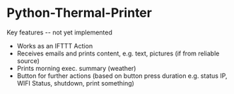 Python-Thermal-Printer
======================

Key features -- not yet implemented
* Works as an IFTTT Action
* Receives emails and prints content, e.g. text, pictures (if from reliable source)
* Prints morning exec. summary (weather)
* Button for further actions (based on button press duration e.g. status IP, WIFI Status, shutdown, print something) 
